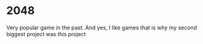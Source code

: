 # 2048
Very popular game in the past. And yes, I like games that is why my second biggest project was this project
